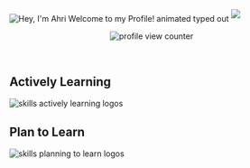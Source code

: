 <!--Description

Inspiration:
HyunCafe
-->
<img src="https://readme-typing-svg.demolab.com?font=Operator+Mono&size=37&duration=2800&pause=2000&color=FAFAFA&center=true&vCenter=true&width=940&height=50&lines=Hey%2C+I'm+Ahri+Welcome+to+my+Profile!" align="middle" alt="Hey, I'm Ahri Welcome to my Profile! animated typed out">
<img  src="assests/borderseperator.gif">

<p align="center">
    <img src="https://komarev.com/ghpvc/?username=Ahripyx&color=0079fa&style=flat-square&label=PROFILE+VIEWS" alt="profile view counter">
</p> <br>

<div>
    <h2>Actively Learning</h2>
    <img src="https://skillicons.dev/icons?i=bash,git,linux,nim,html,css,js,react" alt="skills actively learning logos"> <br> 
    <h2>Plan to Learn</h2>
    <img src="https://skillicons.dev/icons?i=py,bootstrap,sass,ts,netlify" alt="skills planning to learn logos">
</div>

